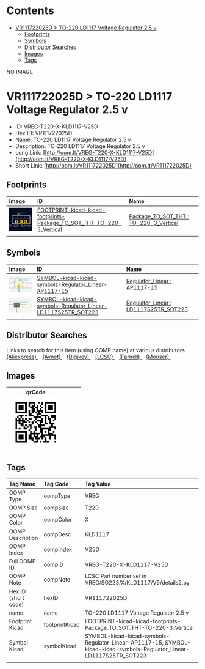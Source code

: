 



Contents
========

* [VR111722025D > TO-220 LD1117 Voltage Regulator 2.5 v](#vr111722025d--to-220-ld1117-voltage-regulator-25-v)
	* [Footprints](#footprints)
	* [Symbols](#symbols)
	* [Distributor Searches](#distributor-searches)
	* [Images](#images)
	* [Tags](#tags)
  
NO IMAGE  
# VR111722025D > TO-220 LD1117 Voltage Regulator 2.5 v

- ID: VREG-T220-X-KLD1117-V25D
- Hex ID: VR111722025D
- Name: TO-220 LD1117 Voltage Regulator 2.5 v
- Description: TO-220 LD1117 Voltage Regulator 2.5 v
- Long Link: [http://oom.lt/VREG-T220-X-KLD1117-V25D](http://oom.lt/VREG-T220-X-KLD1117-V25D)
- Short Link: [http://oom.lt/VR111722025D](http://oom.lt/VR111722025D)

## Footprints
  

|Image|ID|Name|
| :--- | :--- | :--- |
|[![](https://raw.githubusercontent.com/oomlout/oomlout_OOMP_eda_V2/main/FOOTPRINT/kicad/kicad-footprints/Package_TO_SOT_THT/TO-220-3_Vertical/image_140.png)](https://github.com/oomlout/oomlout_OOMP_eda_V2/tree/main/FOOTPRINT/kicad/kicad-footprints/Package_TO_SOT_THT/TO-220-3_Vertical/)|[FOOTPRINT-kicad-kicad-footprints-Package_TO_SOT_THT-TO-220-3_Vertical](https://github.com/oomlout/oomlout_OOMP_eda_V2/tree/main/FOOTPRINT/kicad/kicad-footprints/Package_TO_SOT_THT/TO-220-3_Vertical/)|[Package_TO_SOT_THT : TO-220-3_Vertical](https://github.com/oomlout/oomlout_OOMP_eda_V2/tree/main/FOOTPRINT/kicad/kicad-footprints/Package_TO_SOT_THT/TO-220-3_Vertical/)|
||||

## Symbols
  

|Image|ID|Name|
| :--- | :--- | :--- |
|[![](https://raw.githubusercontent.com/oomlout/oomlout_OOMP_eda_V2/main/SYMBOL/kicad/kicad-symbols/Regulator_Linear/AP1117-15/image_140.png)](https://github.com/oomlout/oomlout_OOMP_eda_V2/tree/main/SYMBOL/kicad/kicad-symbols/Regulator_Linear/AP1117-15/)|[SYMBOL-kicad-kicad-symbols-Regulator_Linear-AP1117-15](https://github.com/oomlout/oomlout_OOMP_eda_V2/tree/main/SYMBOL/kicad/kicad-symbols/Regulator_Linear/AP1117-15/)|[Regulator_Linear : AP1117-15](https://github.com/oomlout/oomlout_OOMP_eda_V2/tree/main/SYMBOL/kicad/kicad-symbols/Regulator_Linear/AP1117-15/)|
|[![](https://raw.githubusercontent.com/oomlout/oomlout_OOMP_eda_V2/main/SYMBOL/kicad/kicad-symbols/Regulator_Linear/LD1117S25TR_SOT223/image_140.png)](https://github.com/oomlout/oomlout_OOMP_eda_V2/tree/main/SYMBOL/kicad/kicad-symbols/Regulator_Linear/LD1117S25TR_SOT223/)|[SYMBOL-kicad-kicad-symbols-Regulator_Linear-LD1117S25TR_SOT223](https://github.com/oomlout/oomlout_OOMP_eda_V2/tree/main/SYMBOL/kicad/kicad-symbols/Regulator_Linear/LD1117S25TR_SOT223/)|[Regulator_Linear : LD1117S25TR_SOT223](https://github.com/oomlout/oomlout_OOMP_eda_V2/tree/main/SYMBOL/kicad/kicad-symbols/Regulator_Linear/LD1117S25TR_SOT223/)|
||||

## Distributor Searches
  
Links to search for this item (using OOMP name) at various distributors  
[(Aliexpress) ](https://www.aliexpress.com/wholesale?SearchText=1117TO-220+LD1117+Voltage+Regulator+2.5+v)&nbsp;&nbsp;&nbsp;[(Avnet) ](https://www.avnet.com/shop/us/search/TO-220+LD1117+Voltage+Regulator+2.5+v)&nbsp;&nbsp;&nbsp;[(Digikey) ](https://www.digikey.co.uk/en/products/result?s=TO-220+LD1117+Voltage+Regulator+2.5+v)&nbsp;&nbsp;&nbsp;[(LCSC) ](https://www.lcsc.com/search?q=TO-220+LD1117+Voltage+Regulator+2.5+v)&nbsp;&nbsp;&nbsp;[(Farnell) ](https://uk.farnell.com/search?st=TO-220+LD1117+Voltage+Regulator+2.5+v)&nbsp;&nbsp;&nbsp;[(Mouser) ](https://www.mouser.com/c/?q=TO-220+LD1117+Voltage+Regulator+2.5+v)&nbsp;&nbsp;&nbsp;
## Images
  

|qrCode<br>[![](https://raw.githubusercontent.com/oomlout/oomlout_OOMP_parts_V2/main/VREG/T220/X/KLD1117/V25D/qrCode_140.png)](https://github.com/oomlout/oomlout_OOMP_parts_V2/tree/main/VREG/T220/X/KLD1117/V25D/qrCode.png)||||
| :---: | :---: | :---: | :---: |

## Tags
  

|Tag Name|Tag Code|Tag Value|
| :--- | :--- | :--- |
|OOMP Type|oompType|VREG|
|OOMP Size|oompSize|T220|
|OOMP Color|oompColor|X|
|OOMP Description|oompDesc|KLD1117|
|OOMP Index|oompIndex|V25D|
|Full OOMP ID|oompID|VREG-T220-X-KLD1117-V25D|
|OOMP Note|oompNote|LCSC Part number set in VREG/SO223/X/KLD1117/V5/details2.py|
|Hex ID (short code)|hexID|VR111722025D|
|name|name|TO-220 LD1117 Voltage Regulator 2.5 v|
|Footprint Kicad|footprintKicad|FOOTPRINT-kicad-kicad-footprints-Package_TO_SOT_THT-TO-220-3_Vertical|
|Symbol Kicad|symbolKicad|SYMBOL-kicad-kicad-symbols-Regulator_Linear-AP1117-15, SYMBOL-kicad-kicad-symbols-Regulator_Linear-LD1117S25TR_SOT223|
||||
